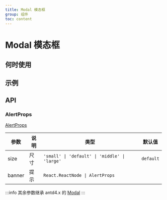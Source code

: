 ```yaml
---
title: Modal 模态框
group: 组件
toc: content
---
```


# Modal 模态框

## 何时使用

## 示例

<code src="./demos/basic/basic.tsx" title="高度限制 600px"></code>
<code src="./demos/basic/size.tsx" title="尺寸"></code>
<code src="./demos/basic/banner.tsx" title="支持 banner"></code>
<code src="./demos/basic/bannerProps.tsx" title="支持传 banner 的 Props 属性"></code>

## API

### AlertProps

[AlertProps](https://4x-ant-design.antgroup.com/components/alert-cn/#API)

| 参数   | 说明 | 类型                                          | 默认值    |
| ------ | ---- | --------------------------------------------- | --------- |
| size   | 尺寸 | `'small' \| 'default' \| 'middle' \| 'large'` | `default` |
| banner | 提示 | `React.ReactNode \| AlertProps`               |           |

:::info
其余参数继承 antd4.x 的 [Modal](https://4x.ant.design/components/modal-cn/#API)
:::
